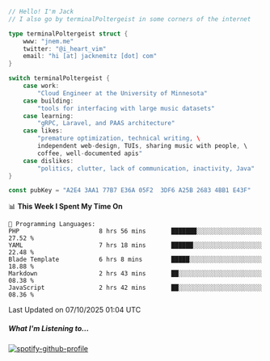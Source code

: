 ```go
// Hello! I'm Jack
// I also go by terminalPoltergeist in some corners of the internet

type terminalPoltergeist struct {
    www: "jnem.me"
    twitter: "@i_heart_vim"
    email: "hi [at] jacknemitz [dot] com"
}

switch terminalPoltergeist {
    case work:
        "Cloud Engineer at the University of Minnesota"
    case building:
        "tools for interfacing with large music datasets"
    case learning:
        "gRPC, Laravel, and PAAS architecture"
    case likes:
        "premature optimization, technical writing, \
        independent web-design, TUIs, sharing music with people, \
        coffee, well-documented apis"
    case dislikes:
        "politics, clutter, lack of communication, inactivity, Java"
}

const pubKey = "A2E4 3AA1 77B7 E36A 05F2  3DF6 A25B 2683 4BB1 E43F"
```

<!--START_SECTION:waka-->
📊 **This Week I Spent My Time On** 

```text
💬 Programming Languages: 
PHP                      8 hrs 56 mins       ███████░░░░░░░░░░░░░░░░░░   27.52 % 
YAML                     7 hrs 18 mins       ██████░░░░░░░░░░░░░░░░░░░   22.48 % 
Blade Template           6 hrs 8 mins        █████░░░░░░░░░░░░░░░░░░░░   18.88 % 
Markdown                 2 hrs 43 mins       ██░░░░░░░░░░░░░░░░░░░░░░░   08.38 % 
JavaScript               2 hrs 42 mins       ██░░░░░░░░░░░░░░░░░░░░░░░   08.36 % 
```


 Last Updated on 07/10/2025 01:04 UTC
<!--END_SECTION:waka-->

##### What I'm Listening to...

[![spotify-github-profile](https://jnem.me/listening-item?maxAge=2592000)](https://jnem.me/listening)
